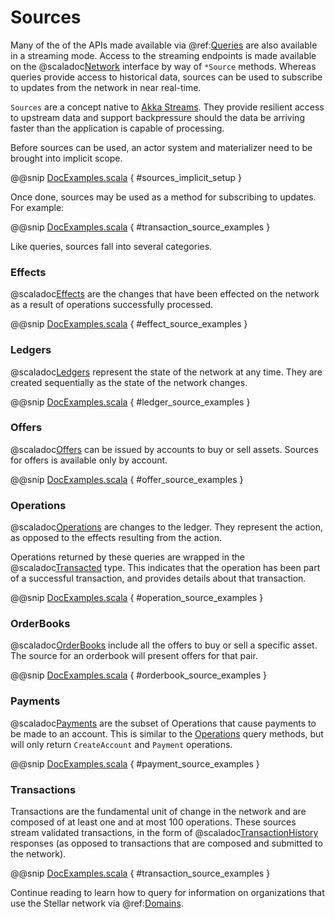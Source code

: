 # Sources

Many of the of the APIs made available via @ref:[Queries](queries.md) are also available in a streaming mode. Access
to the streaming endpoints is made available on the @scaladoc[Network](stellar.sdk.Network) interface by way of
`*Source` methods. Whereas queries provide access to historical data, sources can be used to subscribe to updates from
the network in near real-time.

`Sources` are a concept native to [Akka Streams](https://doc.akka.io/docs/akka/current/stream/stream-flows-and-basics.html#introduction).
They provide resilient access to upstream data and support backpressure should the data be arriving faster than the
application is capable of processing.

Before sources can be used, an actor system and materializer need to be brought into implicit scope.

@@snip [DocExamples.scala](../../test/scala/stellar/sdk/DocExamples.scala) { #sources_implicit_setup }

Once done, sources may be used as a method for subscribing to updates. For example:

@@snip [DocExamples.scala](../../test/scala/stellar/sdk/DocExamples.scala) { #transaction_source_examples }


Like queries, sources fall into several categories.

### Effects

@scaladoc[Effects](stellar.sdk.resp.EffectResp) are the changes that have been effected on the network as a result of
operations successfully processed.

@@snip [DocExamples.scala](../../test/scala/stellar/sdk/DocExamples.scala) { #effect_source_examples }


### Ledgers

@scaladoc[Ledgers](stellar.sdk.resp.LedgerResp) represent the state of the network at any time. They are created
sequentially as the state of the network changes.

@@snip [DocExamples.scala](../../test/scala/stellar/sdk/DocExamples.scala) { #ledger_source_examples }


### Offers

@scaladoc[Offers](stellar.sdk.resp.OfferResp) can be issued by accounts to buy or sell assets. Sources for offers
is available only by account.

@@snip [DocExamples.scala](../../test/scala/stellar/sdk/DocExamples.scala) { #offer_source_examples }


### Operations

@scaladoc[Operations](stellar.sdk.resp.Operation) are changes to the ledger. They represent the action, as opposed to
the effects resulting from the action.

Operations returned by these queries are wrapped in the @scaladoc[Transacted](stellar.sdk.model.op.Transacted) type. This indicates
that the operation has been part of a successful transaction, and provides details about that transaction.

@@snip [DocExamples.scala](../../test/scala/stellar/sdk/DocExamples.scala) { #operation_source_examples }


### OrderBooks

@scaladoc[OrderBooks](stellar.sdk.OrderBook) include all the offers to buy or sell a specific asset. The source for an
orderbook will present offers for that pair.

@@snip [DocExamples.scala](../../test/scala/stellar/sdk/DocExamples.scala) { #orderbook_source_examples }


### Payments

@scaladoc[Payments](stellar.sdk.model.op.PayOperation) are the subset of Operations that cause payments to be made to an
account. This is similar to the [Operations](#operations) query methods, but will only return `CreateAccount` and
`Payment` operations.

@@snip [DocExamples.scala](../../test/scala/stellar/sdk/DocExamples.scala) { #payment_source_examples }


### Transactions

Transactions are the fundamental unit of change in the network and are composed of at least one and at most 100 operations.
These sources stream validated transactions, in the form of @scaladoc[TransactionHistory](stellar.sdk.resp.TransactionHistory)
responses (as opposed to transactions that are composed and submitted to the network).

@@snip [DocExamples.scala](../../test/scala/stellar/sdk/DocExamples.scala) { #transaction_source_examples }

Continue reading to learn how to query for information on organizations that use the Stellar network via @ref:[Domains](domains.md).
